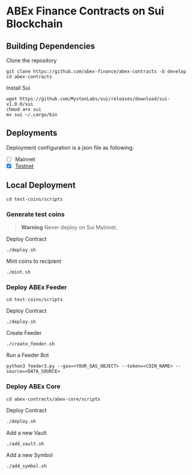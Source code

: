 # ABEx Finance Contracts on Sui Blockchain

## Building Dependencies

Clone the repository

```shell
git clone https://github.com/abex-finance/abex-contracts -b develop
cd abex-contracts
```

Install Sui

```
wget https://github.com/MystenLabs/sui/releases/download/sui-v1.0.0/sui
chmod a+x sui
mv sui ~/.cargo/bin
```

## Deployments

Deployment configuration is a json file as following:

- [ ] Mainnet
- [x] [Testnet](./deployments-testnet.json)  

## Local Deployment

```shell
cd test-coins/scripts
```

### Generate test coins

> **Warning**
> Never deploy on Sui Mainnet.

Deploy Contract

```shell
./deploy.sh
```

Mint coins to recipient

```shell
./mint.sh
```

### Deploy ABEx Feeder

```shell
cd test-coins/scripts
```

Deploy Contract

```shell
./deploy.sh
```

Create Feeder

```shell
./create_feeder.sh
```

Run a Feeder Bot

```shell
python3 feeder3.py --gas=<YOUR_GAS_OBJECT> --token=<COIN_NAME> --source=<DATA_SOURCE> 
```

### Deploy ABEx Core

```shell
cd abex-contracts/abex-core/scripts
```

Deploy Contract

```bash
./deploy.sh
```

Add a new Vault

```bash
./add_vault.sh
```

Add a new Symbol

```bash
./add_symbol.sh
```
